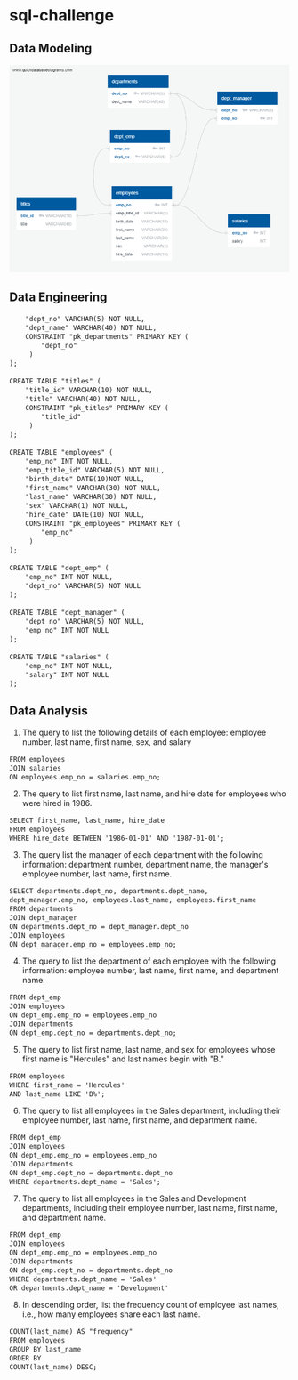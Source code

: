 # sql-challenge

## Data Modeling

![ERD](EmployeeSQL/QuickDBD-export.png)

## Data Engineering

```CREATE TABLE "departments" (
    "dept_no" VARCHAR(5) NOT NULL,
    "dept_name" VARCHAR(40) NOT NULL,
    CONSTRAINT "pk_departments" PRIMARY KEY (
        "dept_no"
     )
);

CREATE TABLE "titles" (
    "title_id" VARCHAR(10) NOT NULL,
    "title" VARCHAR(40) NOT NULL,
    CONSTRAINT "pk_titles" PRIMARY KEY (
        "title_id"
     )
);

CREATE TABLE "employees" (
    "emp_no" INT NOT NULL,
    "emp_title_id" VARCHAR(5) NOT NULL,
    "birth_date" DATE(10)NOT NULL,
    "first_name" VARCHAR(30) NOT NULL,
    "last_name" VARCHAR(30) NOT NULL,
    "sex" VARCHAR(1) NOT NULL,
    "hire_date" DATE(10) NOT NULL,
    CONSTRAINT "pk_employees" PRIMARY KEY (
        "emp_no"
     )
);

CREATE TABLE "dept_emp" (
    "emp_no" INT NOT NULL,
    "dept_no" VARCHAR(5) NOT NULL
);

CREATE TABLE "dept_manager" (
    "dept_no" VARCHAR(5) NOT NULL,
    "emp_no" INT NOT NULL
);

CREATE TABLE "salaries" (
    "emp_no" INT NOT NULL,
    "salary" INT NOT NULL
);

```
   

## Data Analysis

1. The query to list the following details of each employee: employee number, last name, first name, sex, and salary

```SELECT employees.emp_no, employees.last_name, employees.first_name, employees.sex, salaries.salary
FROM employees
JOIN salaries
ON employees.emp_no = salaries.emp_no;

```
   
2. The query to list first name, last name, and hire date for employees who were hired in 1986.

```
SELECT first_name, last_name, hire_date 
FROM employees
WHERE hire_date BETWEEN '1986-01-01' AND '1987-01-01';

 ```

3. The query list the manager of each department with the following information: department number, department name, the manager's employee number, last name, first name.
```employee number, last name, first name.
SELECT departments.dept_no, departments.dept_name, dept_manager.emp_no, employees.last_name, employees.first_name
FROM departments
JOIN dept_manager
ON departments.dept_no = dept_manager.dept_no
JOIN employees
ON dept_manager.emp_no = employees.emp_no;
 ```

4. The query to list the department of each employee with the following information: employee number, last name, first name, and department name.
 ```SELECT dept_emp.emp_no, employees.last_name, employees.first_name, departments.dept_name
FROM dept_emp
JOIN employees
ON dept_emp.emp_no = employees.emp_no
JOIN departments
ON dept_emp.dept_no = departments.dept_no;
 
 ```
5. The query to list first name, last name, and sex for employees whose first name is "Hercules" and last names begin with "B."

```SELECT first_name, last_name,sex
FROM employees
WHERE first_name = 'Hercules'
AND last_name LIKE 'B%';

 ```

6. The query to list all employees in the Sales department, including their employee number, last name, first name, and department name.

```SELECT dept_emp.emp_no, employees.last_name, employees.first_name, departments.dept_name
FROM dept_emp
JOIN employees
ON dept_emp.emp_no = employees.emp_no
JOIN departments
ON dept_emp.dept_no = departments.dept_no
WHERE departments.dept_name = 'Sales';

 ```
7. The query to list all employees in the Sales and Development departments, including their employee number, last name, first name, and department name.

```SELECT dept_emp.emp_no, employees.last_name, employees.first_name, departments.dept_name
FROM dept_emp
JOIN employees
ON dept_emp.emp_no = employees.emp_no
JOIN departments
ON dept_emp.dept_no = departments.dept_no
WHERE departments.dept_name = 'Sales' 
OR departments.dept_name = 'Development'
 ```

8. In descending order, list the frequency count of employee last names, i.e., how many employees share each last name.

```SELECT last_name,
COUNT(last_name) AS "frequency"
FROM employees
GROUP BY last_name
ORDER BY
COUNT(last_name) DESC;

 ```
